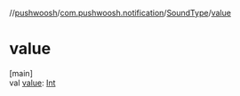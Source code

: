 //[pushwoosh](../../../index.md)/[com.pushwoosh.notification](../index.md)/[SoundType](index.md)/[value](value.md)

# value

[main]\
val [value](value.md): [Int](https://kotlinlang.org/api/latest/jvm/stdlib/kotlin-stdlib/kotlin/-int/index.html)
